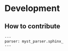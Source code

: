 # Development

## How to contribute

```{include} how-to-contribute.md
---
parser: myst_parser.sphinx_
---
```

```{include} changes.md
```
